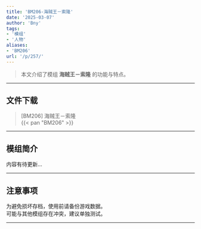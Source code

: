 ```yaml
---
title: 'BM206-海贼王－索隆'
date: '2025-03-07'
author: 'Bny'
tags:
- '模组'
- '人物'
aliases:
- 'BM206'
url: '/p/257/'
---
```


> 本文介绍了模组 **海贼王－索隆** 的功能与特点。

---

## 文件下载

> [BM206] 海贼王－索隆  
{{< pan "BM206" >}}  

---

## 模组简介

>  
内容有待更新...  

---

## 注意事项

>  
为避免损坏存档，使用前请备份游戏数据。  
可能与其他模组存在冲突，建议单独测试。  

---

